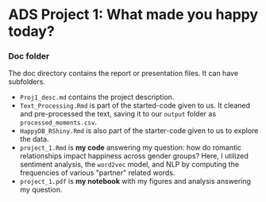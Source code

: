 # ADS Project 1: What made you happy today?
### Doc folder

The doc directory contains the report or presentation files. It can have subfolders. 

+ ```Proj1_desc.md``` contains the project description.
+ ```Text_Processing.Rmd``` is part of the started-code given to us. It cleaned and pre-processed the text, saving it to our ```output``` folder as ```processed_moments.csv```.
+ ```HappyDB_RShiny.Rmd``` is also part of the starter-code given to us to explore the data.
+ ```project_1.Rmd``` is **my code** answering my question: how do romantic relationships impact happiness across gender groups? Here, I utilized sentiment analysis, the ```word2vec``` model, and NLP by computing the frequencies of various "partner" related words.
+ ```project_1.pdf``` is **my notebook** with my figures and analysis answering my question. 
